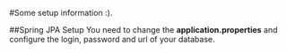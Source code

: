 #Some setup information :).

##Spring JPA Setup
You need to change the **application.properties** and configure the login, password and url of your database. 
  	

